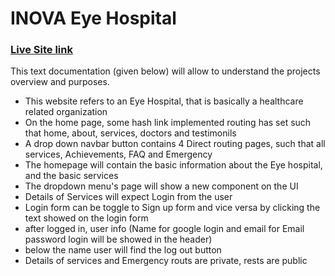 # INOVA Eye Hospital

### [Live Site link](https://inova-eye-hospital.web.app/)

This text documentation (given below) will allow to understand the projects overview and purposes.
* This website refers to an Eye Hospital, that is basically a healthcare related organization
* On the home page, some hash link implemented routing has set such that home, about, services, doctors and testimonils
* A drop down navbar button contains 4 Direct routing pages, such that all services, Achievements, FAQ and Emergency
* The homepage will contain the basic information about the Eye hospital, and the basic services
* The dropdown menu's page will show a new component on the UI
* Details of Services will expect Login from the user
* Login form can be toggle to Sign up form and vice versa by clicking the text showed on the login form
* after logged in, user info (Name for google login and email for Email password login will be showed in the header)
* below the name user will find the log out button
* Details of services and Emergency routs are private, rests are public
